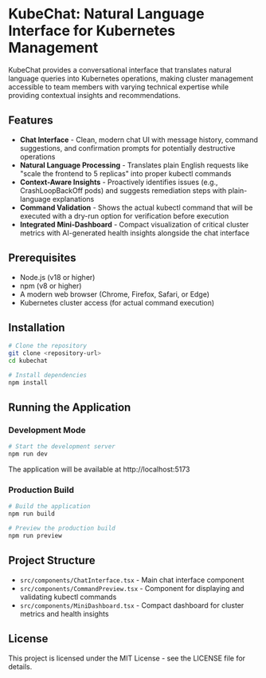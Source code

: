 # KubeChat: Natural Language Interface for Kubernetes Management

KubeChat provides a conversational interface that translates natural language queries into Kubernetes operations, making cluster management accessible to team members with varying technical expertise while providing contextual insights and recommendations.

## Features

- **Chat Interface** - Clean, modern chat UI with message history, command suggestions, and confirmation prompts for potentially destructive operations
- **Natural Language Processing** - Translates plain English requests like "scale the frontend to 5 replicas" into proper kubectl commands
- **Context-Aware Insights** - Proactively identifies issues (e.g., CrashLoopBackOff pods) and suggests remediation steps with plain-language explanations
- **Command Validation** - Shows the actual kubectl command that will be executed with a dry-run option for verification before execution
- **Integrated Mini-Dashboard** - Compact visualization of critical cluster metrics with AI-generated health insights alongside the chat interface

## Prerequisites

- Node.js (v18 or higher)
- npm (v8 or higher)
- A modern web browser (Chrome, Firefox, Safari, or Edge)
- Kubernetes cluster access (for actual command execution)

## Installation

```bash
# Clone the repository
git clone <repository-url>
cd kubechat

# Install dependencies
npm install
```

## Running the Application

### Development Mode

```bash
# Start the development server
npm run dev
```

The application will be available at http://localhost:5173

### Production Build

```bash
# Build the application
npm run build

# Preview the production build
npm run preview
```

## Project Structure

- `src/components/ChatInterface.tsx` - Main chat interface component
- `src/components/CommandPreview.tsx` - Component for displaying and validating kubectl commands
- `src/components/MiniDashboard.tsx` - Compact dashboard for cluster metrics and health insights

## License

This project is licensed under the MIT License - see the LICENSE file for details.
